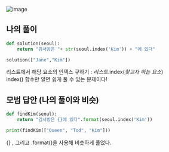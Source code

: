 ![image](https://user-images.githubusercontent.com/38921656/67685388-5670dc80-f9d8-11e9-9aa1-925ee58890d7.png)

## 나의 풀이

```python
def solution(seoul):
    return "김서방은 "+ str(seoul.index('Kim')) + "에 있다"

solution(["Jane","Kim"])
```

리스트에서 해당 요소의 인덱스 구하기 : _리스트_.index(_찾고자 하는 요소_)  
index() 함수만 알면 쉽게 풀 수 있는 문제이다!

## 모범 답안 (나의 풀이와 비슷)

```python
def findKim(seoul):
    return "김서방은 {}에 있다".format(seoul.index('Kim'))

print(findKim(["Queen", "Tod", "Kim"]))
```

{} , 그리고 .format()을 사용해 비슷하게 풀었다.
